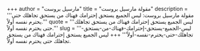 +++
author = "مارسيل بروست"
title = "مقولة مارسيل بروست"
description = '''مقولة مارسيل بروست: ليس الجميع يستحق إحترامك فهناك من يستحق تجاهلك حتى يحترم نفسه أولاً.'''
quote = '''ليس الجميع يستحق إحترامك فهناك من يستحق تجاهلك حتى يحترم نفسه أولاً.'''
slug = '''ليس-الجميع-يستحق-إحترامك-فهناك-من-يستحق-تجاهلك-حتى-يحترم-نفسه-أولاً'''
+++
ليس الجميع يستحق إحترامك فهناك من يستحق تجاهلك حتى يحترم نفسه أولاً.
